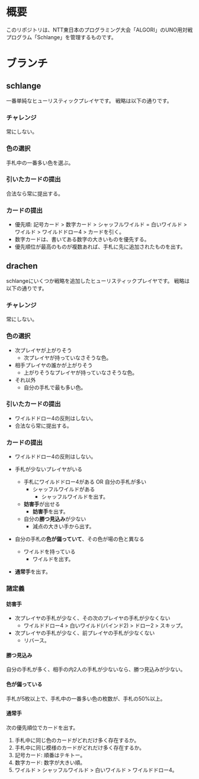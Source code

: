 # 概要
このリポジトリは、NTT東日本のプログラミング大会「ALGORI」のUNO用対戦プログラム「Schlange」を管理するものです。

# ブランチ

## schlange

一番単純なヒューリスティックプレイヤです。
戦略は以下の通りです。

### チャレンジ

常にしない。

### 色の選択

手札中の一番多い色を選ぶ。

### 引いたカードの提出

合法なら常に提出する。

### カードの提出

- 優先順: 記号カード > 数字カード > シャッフルワイルド = 白いワイルド > ワイルド > ワイルドドロー4 > カードを引く。
- 数字カードは、書いてある数字の大きいものを優先する。
- 優先順位が最高のものが複数あれば、手札に先に追加されたものを出す。

## drachen

schlangeにいくつか戦略を追加したヒューリスティックプレイヤです。
戦略は以下の通りです。

### チャレンジ

常にしない。

### 色の選択

- 次プレイヤが上がりそう
    - 次プレイヤが持っていなさそうな色。
- 相手プレイヤの誰かが上がりそう
    - 上がりそうなプレイヤが持っていなさそうな色。
- それ以外
    - 自分の手札で最も多い色。

### 引いたカードの提出

- ワイルドドロー4の反則はしない。
- 合法なら常に提出する。

### カードの提出

- ワイルドドロー4の反則はしない。

- 手札が少ないプレイヤがいる
    - 手札にワイルドドロー4がある OR 自分の手札が多い
        - シャッフルワイルドがある
            - シャッフルワイルドを出す。
    - **妨害手**が出せる
        - **妨害手**を出す。
    - 自分の**勝つ見込み**が少ない
        - 減点の大きい手から出す。
- 自分の手札の**色が偏っていて**、その色が場の色と異なる
    - ワイルドを持っている
        - ワイルドを出す。
- **通常手**を出す。

### 諸定義

#### 妨害手

- 次プレイヤの手札が少なく、その次のプレイヤの手札が少なくない
    - ワイルドドロー4 > 白いワイルド(バインド2) > ドロー2 > スキップ。
- 次プレイヤの手札が少なく、前プレイヤの手札が少なくない
    - リバース。

#### 勝つ見込み

自分の手札が多く、相手の内2人の手札が少ないなら、勝つ見込みが少ない。

#### 色が偏っている

手札が5枚以上で、手札中の一番多い色の枚数が、手札の50%以上。

#### 通常手

次の優先順位でカードを出す。

1. 手札中に同じ色のカードがどれだけ多く存在するか。
2. 手札中に同じ模様のカードがどれだけ多く存在するか。
3. 記号カード: 順番はテキトー。
4. 数字カード: 数字が大きい順。
5. ワイルド > シャッフルワイルド > 白いワイルド > ワイルドドロー4。
